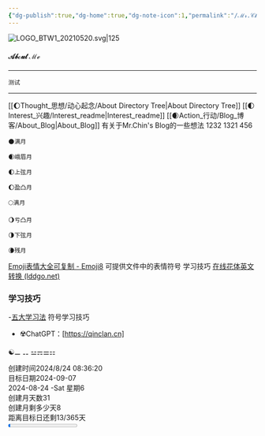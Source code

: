```yaml
---
{"dg-publish":true,"dg-home":true,"dg-note-icon":1,"permalink":"/ℳ𝓇.𝒞𝒽𝒾𝓃'𝓈 ℬ𝓁ℴℊ/","tags":["gardenEntry"],"dgPassFrontmatter":true,"noteIcon":1,"created":"2024-08-24T08:36:20.682+08:00","updated":"2024-08-25T16:26:23.366+08:00"}
---
```


![LOGO_BTW1_20210520.svg|125](https://cdn.jsdelivr.net/gh/BTW-Q/blog_img/image/202408241037303.svg)

#### **𝒜𝒷ℴ𝓊𝓉 ℳℯ**
---
	测试
	
---

[[🌔Thought_思想/动心起念/About Directory Tree\|About Directory Tree]]
[[🌓Interest_兴趣/Interest_readme\|Interest_readme]]
[[🌒Action_行动/Blog_博客/About_Blog\|About_Blog]]
	  有关于Mr.Chin's Blog的一些想法
	  1232
	  1321
456



```
🌑满月
```

```
🌒峨眉月  
```

```
🌓上弦月 
```

```
🌔盈凸月 
```

```
🌕满月  
```

```
🌖亏凸月
```

```
🌗下弦月
```

```
🌘残月
```

[Emoji表情大全可复制 - Emoji8](https://emoji8.com/zh-hans/)
可提供文件中的表情符号
学习技巧
[在线花体英文转换 (lddgo.net)](https://www.lddgo.net/string/letter)
### 学习技巧
-[五大学习法](☶%20Interest%20兴趣/Article%20文章/五大学习法.md)
符号学习技巧
- ☢️ChatGPT：[https://qinclan.cn]

☯⚊  ⚋ ⚍⚎⚌⚏

<div><span>创建时间2024/8/24 08:36:20</span></div><div><span>目标日期2024-09-07</span></div><div><span>2024-08-24  -Sat 星期6</span></div><div><span>创建月天数31</span></div><div><span>创建月剩多少天8</span></div><div><span>距离目标日还剩13/365天</span></div><progress max="365" value="13"><span>-</span></progress>

